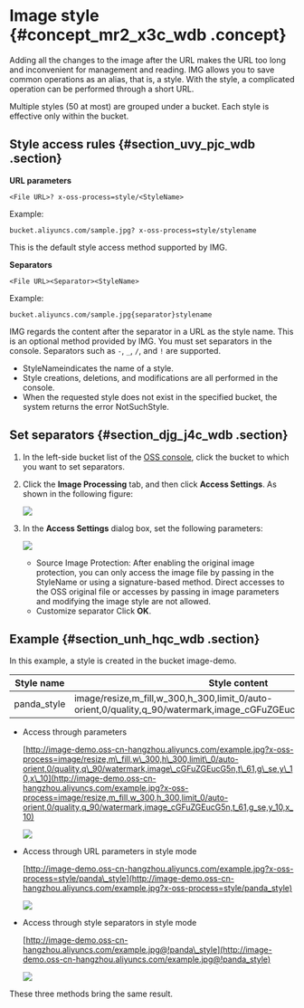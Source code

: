 # Image style {#concept_mr2_x3c_wdb .concept}

Adding all the changes to the image after the URL makes the URL too long and inconvenient for management and reading. IMG allows you to save common operations as an alias, that is, a style. With the style, a complicated operation can be performed through a short URL.

Multiple styles \(50 at most\) are grouped under a bucket. Each style is effective only within the bucket.

## Style access rules {#section_uvy_pjc_wdb .section}

**URL parameters** 

``` {#codeblock_spn_gli_92u}
<File URL>? x-oss-process=style/<StyleName>
```

Example:

 `bucket.aliyuncs.com/sample.jpg? x-oss-process=style/stylename` 

This is the default style access method supported by IMG.

**Separators** 

``` {#codeblock_2ru_lxp_rhz}
<File URL><Separator><StyleName>
```

Example:

 `bucket.aliyuncs.com/sample.jpg{separator}stylename` 

IMG regards the content after the separator in a URL as the style name. This is an optional method provided by IMG. You must set separators in the console. Separators such as `-`, `_`, `/`, and `!` are supported.

-   StyleNameindicates the name of a style.
-   Style creations, deletions, and modifications are all performed in the console.
-   When the requested style does not exist in the specified bucket, the system returns the error NotSuchStyle.

## Set separators {#section_djg_j4c_wdb .section}

1.  In the left-side bucket list of the [OSS console](https://oss.console.aliyun.com/overview), click the bucket to which you want to set separators.
2.  Click the **Image Processing** tab, and then click **Access Settings**. As shown in the following figure:

    ![](http://static-aliyun-doc.oss-cn-hangzhou.aliyuncs.com/assets/img/4792/15674147552882_en-US.png)

3.  In the **Access Settings** dialog box, set the following parameters:

    ![](http://static-aliyun-doc.oss-cn-hangzhou.aliyuncs.com/assets/img/4792/15674147552883_en-US.png)

    -   Source Image Protection: After enabling the original image protection, you can only access the image file by passing in the StyleName or using a signature-based method. Direct accesses to the OSS original file or accesses by passing in image parameters and modifying the image style are not allowed.
    -   Customize separator
    Click **OK**.


## Example {#section_unh_hqc_wdb .section}

In this example, a style is created in the bucket image-demo.

|Style name|Style content|
|----------|-------------|
|panda\_style|image/resize,m\_fill,w\_300,h\_300,limit\_0/auto-orient,0/quality,q\_90/watermark,image\_cGFuZGEucG5n,t\_61,g\_se,y\_10,x\_10|

-   Access through parameters

    [http://image-demo.oss-cn-hangzhou.aliyuncs.com/example.jpg?x-oss-process=image/resize,m\_fill,w\_300,h\_300,limit\_0/auto-orient,0/quality,q\_90/watermark,image\_cGFuZGEucG5n,t\_61,g\_se,y\_10,x\_10](http://image-demo.oss-cn-hangzhou.aliyuncs.com/example.jpg?x-oss-process=image/resize,m_fill,w_300,h_300,limit_0/auto-orient,0/quality,q_90/watermark,image_cGFuZGEucG5n,t_61,g_se,y_10,x_10)

    ![](http://static-aliyun-doc.oss-cn-hangzhou.aliyuncs.com/assets/img/4792/15674147552884_en-US.jpg)

-   Access through URL parameters in style mode

    [http://image-demo.oss-cn-hangzhou.aliyuncs.com/example.jpg?x-oss-process=style/panda\_style](http://image-demo.oss-cn-hangzhou.aliyuncs.com/example.jpg?x-oss-process=style/panda_style)

    ![](http://static-aliyun-doc.oss-cn-hangzhou.aliyuncs.com/assets/img/4792/15674147552885_en-US.jpg)

-   Access through style separators in style mode

    [http://image-demo.oss-cn-hangzhou.aliyuncs.com/example.jpg@!panda\_style](http://image-demo.oss-cn-hangzhou.aliyuncs.com/example.jpg@!panda_style)

    ![](http://static-aliyun-doc.oss-cn-hangzhou.aliyuncs.com/assets/img/4792/156741475558723_en-US.jpg)


These three methods bring the same result.

